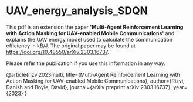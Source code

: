 # UAV_energy_analysis_SDQN
This pdf is an extension the paper **'Multi-Agent Reinforcement Learning with Action Masking for UAV-enabled Mobile Communications'** 
and explains the UAV energy model used to calculate the communication efficiency in kB/J. The original paper may be found at 
https://doi.org/10.48550/arXiv.2303.16737.

Please refer the publication if you use this information in any way.

@article{rizvi2023multi,
  title={Multi-Agent Reinforcement Learning with Action Masking for UAV-enabled Mobile Communications},
  author={Rizvi, Danish and Boyle, David},
  journal={arXiv preprint arXiv:2303.16737},
  year={2023}
}


